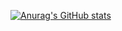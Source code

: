 [![Anurag's GitHub stats](https://github-readme-stats.vercel.app/api?username=geekdmm0xff)](https://github.com/geekdmm0xff/github-readme-stats)
